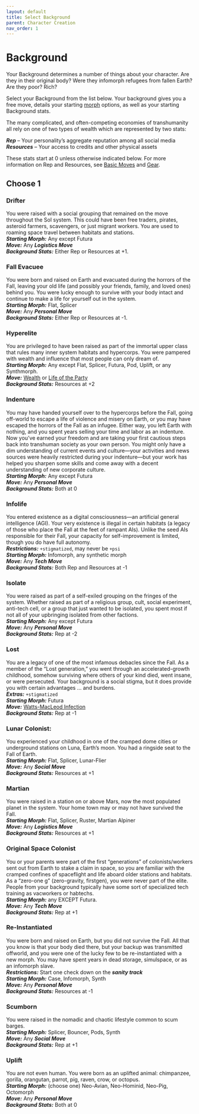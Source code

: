 ```yaml
---
layout: default
title: Select Background
parent: Character Creation
nav_order: 1
---
```


# Background

Your Background determines a number of things about your character. Are they in their original body? Were they infomorph refugees from fallen Earth? Are they poor? Rich?

Select your Background from the list below. Your background gives you a free move, details your starting [morph](/content/charactercreation/morph) options, as well as your starting Background stats.

The many complicated, and often-competing economies of transhumanity all rely on one of two types of wealth which are represented by two stats:

**_Rep_** – Your personality’s aggregate reputation among all social media  
**_Resources_** – Your access to credits and other physical assets

These stats start at 0 unless otherwise indicated below. For more information on Rep and Resources, see [Basic Moves](/content/moves/basicmoves) and [Gear](/content/gear).

## Choose 1

### Drifter

You were raised with a social grouping that remained on the move throughout the Sol system. This could have been free traders, pirates, asteroid farmers, scavengers, or just migrant workers. You are used to roaming space travel between habitats and stations.  
**_Starting Morph:_** Any except Futura  
**_Move:_** Any **_Logistics Move_**  
**_Background Stats:_** Either Rep or Resources at +1.

### Fall Evacuee

You were born and raised on Earth and evacuated during the horrors of the Fall, leaving your old life (and possibly your friends, family, and loved ones) behind you. You were lucky enough to survive with your body intact and continue to make a life for yourself out in the system.  
**_Starting Morph:_** Flat, Splicer  
**_Move:_** Any **_Personal Move_**  
**_Background Stats:_** Either Rep or Resources at -1.

### Hyperelite

You are privileged to have been raised as part of the immortal upper class that rules many inner system habitats and hypercorps. You were pampered with wealth and influence that most people can only dream of.  
**_Starting Morph:_** Any except Flat, Splicer, Futura, Pod, Uplift, or any Synthmorph.  
**_Move:_** [Wealth](/content/moves/logistics#Wealth) or [Life of the Party](/content/moves/social#Party)  
**_Background Stats:_** Resources at +2

### Indenture

You may have handed yourself over to the hypercorps before the Fall, going off-world to escape a life of violence and misery on Earth, or you may have escaped the horrors of the Fall as an infugee. Either way, you left Earth with nothing, and you spent years selling your time and labor as an indenture. Now you’ve earned your freedom and are taking your first cautious steps back into transhuman society as your own person. You might only have a dim understanding of current events and culture—your activities and news sources were heavily restricted during your indenture—but your work has helped you sharpen some skills and come away with a decent understanding of new corporate culture.  
**_Starting Morph:_** Any except Futura  
**_Move:_** Any **_Personal Move_**  
**_Background Stats:_** Both at 0

### Infolife

You entered existence as a digital consciousness—an artificial general intelligence (AGI). Your very existence is illegal in certain habitats (a legacy of those who place the Fall at the feet of rampant AIs). Unlike the seed AIs responsible for their Fall, your capacity for self-improvement is limited, though you do have full autonomy.  
**_Restrictions:_** `+stigmatized`, may never be `+psi`  
**_Starting Morph:_** Infomorph, any synthetic morph  
**_Move:_** Any **_Tech Move_**  
**_Background Stats:_** Both Rep and Resources at -1

### Isolate

You were raised as part of a self-exiled grouping on the fringes of the system. Whether raised as part of a religious group, cult, social experiment, anti-tech cell, or a group that just wanted to be isolated, you spent most if not all of your upbringing isolated from other factions.  
**_Starting Morph:_** Any except Futura  
**_Move:_** Any **_Personal Move_**  
**_Background Stats:_** Rep at -2

### Lost

You are a legacy of one of the most infamous debacles since the Fall. As a member of the “Lost generation,” you went through an accelerated-growth childhood, somehow surviving where others of your kind died, went insane, or were persecuted. Your background is a social stigma, but it does provide you with certain advantages … and burdens.  
**_Extras:_** `+stigmatized`  
**_Starting Morph:_** Futura  
**_Move:_** [Watts-MacLeod Infection](/content/moves/special)  
**_Background Stats:_** Rep at -1

### Lunar Colonist:

You experienced your childhood in one of the cramped dome cities or underground stations on Luna, Earth’s moon. You had a ringside seat to the Fall of Earth.  
**_Starting Morph:_** Flat, Splicer, Lunar-Flier  
**_Move:_** Any **_Social Move_**  
**_Background Stats:_** Resources at +1

### Martian

You were raised in a station on or above Mars, now the most populated planet in the system. Your home town may or may not have survived the Fall.  
**_Starting Morph:_** Flat, Splicer, Ruster, Martian Alpiner  
**_Move:_** Any **_Logistics Move_**  
**_Background Stats:_** Resources at +1

### Original Space Colonist

You or your parents were part of the first “generations” of colonists/workers sent out from Earth to stake a claim in space, so you are familiar with the cramped confines of spaceflight and life aboard older stations and habitats. As a “zero-one g” (zero-gravity, firstgen), you were never part of the elite. People from your background typically have some sort of specialized tech training as vacworkers or habtechs.  
**_Starting Morph:_** any EXCEPT Futura.  
**_Move:_** Any **_Tech Move_**  
**_Background Stats:_** Rep at +1

### Re-Instantiated

You were born and raised on Earth, but you did not survive the Fall. All that you know is that your body died there, but your backup was transmitted offworld, and you were one of the lucky few to be re-instantiated with a new morph. You may have spent years in dead storage, simulspace, or as an infomorph slave.  
**_Restrictions:_** Start one check down on the **_sanity track_**  
**_Starting Morph:_** Case, Infomorph, Synth  
**_Move:_** Any **_Personal Move_**  
**_Background Stats:_** Resources at -1

### Scumborn

You were raised in the nomadic and chaotic lifestyle common to scum barges.  
**_Starting Morph:_** Splicer, Bouncer, Pods, Synth  
**_Move:_** Any **_Social Move_**  
**_Background Stats:_** Rep at +1

### Uplift

You are not even human. You were born as an uplifted animal: chimpanzee, gorilla, orangutan, parrot, pig, raven, crow, or octopus.  
**_Starting Morph:_** (choose one) Neo-Avian, Neo-Hominid, Neo-Pig, Octomorph  
**_Move:_** Any **_Personal Move_**  
**_Background Stats:_** Both at 0
